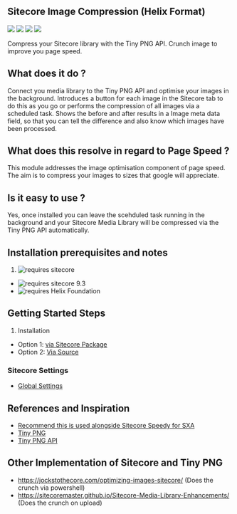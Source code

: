 ## Sitecore Image Compression (Helix Format) 
<img src='https://img.shields.io/github/tag/Aceik/ImageCompression.svg' />
<img src='https://img.shields.io/github/issues/Aceik/ImageCompression.svg' />
<img src='https://img.shields.io/github/license/Aceik/ImageCompression.svg' />
<img src='https://img.shields.io/github/languages/code-size/Aceik/ImageCompression.svg' />

Compress your Sitecore library with the Tiny PNG API. Crunch image to improve you page speed. 

## What does it do ?

Connect you media library to the Tiny PNG API and optimise your images in the background. 
Introduces a button for each image in the Sitecore tab to do this as you go or performs the compression of all images via a scheduled task. 
Shows the before and after results in a Image meta data field, so that you can tell the difference and also know which images have been processed. 

## What does this resolve in regard to Page Speed ?

This module addresses the image optimisation component of page speed. The aim is to compress your images to sizes that google will appreciate.

## Is it easy to use ?

Yes, once installed you can leave the scehduled task running in the background and your Sitecore Media Library will be compressed via the Tiny PNG API automatically. 

## Installation prerequisites and notes

1)  <img src="https://img.shields.io/badge/requires-sitecore-blue.svg?style=flat-square" alt="requires sitecore">
  * <img src="https://img.shields.io/badge/supports-sitecore%20v9.3-green.svg?style=flat-square" alt="requires sitecore 9.3">
  * <img src="https://img.shields.io/badge/supports-helix-green.svg?style=flat-square" alt="requires Helix Foundation"/>

## Getting Started Steps
1) Installation
- Option 1: [via Sitecore Package](https://github.com/Aceik/Sitecore-Speedy/wiki/00-Installation-Via-Sitecore-Package)
- Option 2: [Via Source](https://github.com/Aceik/Sitecore-Speedy/wiki/01--Installation-Via-Helix-Source)

### Sitecore Settings
* [Global Settings](https://github.com/Aceik/Sitecore-Speedy/wiki/06---Global-Settings)

## References and Inspiration

* [Recommend this is used alongside Sitecore Speedy for SXA](https://github.com/Aceik/Sitecore-Speedy)
* [Tiny PNG](https://tinypng.com/)
* [Tiny PNG API](https://tinypng.com/developers)


## Other Implementation of Sitecore and Tiny PNG
* https://jockstothecore.com/optimizing-images-sitecore/  (Does the crunch via powershell)
* https://sitecoremaster.github.io/Sitecore-Media-Library-Enhancements/   (Does the crunch on upload)
